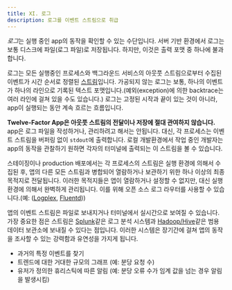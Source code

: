 ```yaml
---
title: XI. 로그
description: 로그를 이벤트 스트림으로 취급
---
```

*로그*는 실행 중인 app의 동작을 확인할 수 있는 수단입니다. 서버 기반 환경에서 로그는 보통 디스크에 파일(로그 파일)로 저장됩니다. 하지만, 이것은 출력 포맷 중 하나에 불과합니다.

로그는 모든 실행중인 프로세스와 백그라운드 서비스의 아웃풋 스트림으로부터 수집된 이벤트가 시간 순서로 정렬된 [스트림](https://adam.herokuapp.com/past/2011/4/1/logs_are_streams_not_files/)입니다. 가공되지 않는 로그는 보통, 하나의 이벤트가 하나의 라인으로 기록된 텍스트 포맷입니다.(예외(exception)에 의한 backtrace는 여러 라인에 걸쳐 있을 수도 있습니다.) 로그는 고정된 시작과 끝이 있는 것이 아니라, app이 실행되는 동안 계속 흐르는 흐름입니다.

**Twelve-Factor App은 아웃풋 스트림의 전달이나 저장에 절대 관여하지 않습니다.** app은 로그 파일을 작성하거나, 관리하려고 해서는 안됩니다. 대신, 각 프로세스는 이벤트 스트림을 버퍼링 없이 `stdout`에 출력합니다. 로컬 개발환경에서 작업 중인 개발자는 app의 동작을 관찰하기 원하면 각자의 터미널에 출력되는 이 스트림을 볼 수 있습니다.

스테이징이나 production 배포에서는 각 프로세스의 스트림은 실행 환경에 의해서 수집된 후, 앱의 다른 모든 스트림과 병합되어 열람하거나 보관하기 위한 하나 이상의 최종 목적지로 전달됩니다. 이러한 목적지들은 앱이 열람하거나 설정할 수 없지만, 대신 실행 환경에 의해서 완벽하게 관리됩니다. 이를 위해 오픈 소스 로그 라우터를 사용할 수 있습니다.(예: ([Logplex](https://github.com/heroku/logplex), [Fluentd](https://github.com/fluent/fluentd)))

앱의 이벤트 스트림은 파일로 보내지거나 터미널에서 실시간으로 보여질 수 있습니다. 가장 중요한 점은 스트림은 [Splunk](http://www.splunk.com/)같은 로그 분석 시스템과 [Hadoop/Hive](http://hive.apache.org/)같은 범용 데이터 보관소에 보내질 수 있다는 점입니다. 이러한 시스템은 장기간에 걸쳐 앱의 동작을 조사할 수 있는 강력함과 유연성을 가지게 됩니다.

* 과거의 특정 이벤트를 찾기
* 트렌드에 대한 거대한 규모의 그래프 (예: 분당 요청 수)
* 유저가 정의한 휴리스틱에 따른 알림 (예: 분당 오류 수가 임계 값을 넘는 경우 알림을 발생시킴)
